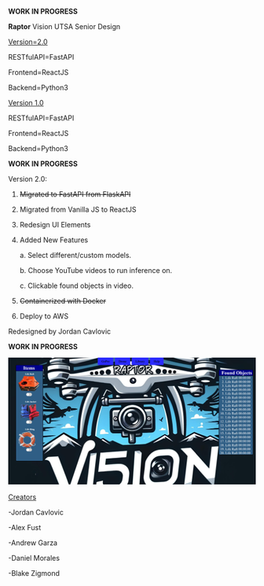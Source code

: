 **WORK IN PROGRESS**

**Raptor** Vision UTSA Senior Design


<ins>Version=2.0</ins>

RESTfulAPI=FastAPI
          
Frontend=ReactJS
          
Backend=Python3

<ins>Version 1.0</ins>

RESTfulAPI=FastAPI

Frontend=ReactJS

Backend=Python3
  
**WORK IN PROGRESS**

Version 2.0:
1. ~~Migrated to FastAPI from FlaskAPI~~
2. Migrated from Vanilla JS to ReactJS
3. Redesign UI Elements
5. Added New Features

   
    a. Select different/custom models.
  
    b. Choose YouTube videos to run inference on.
  
    c. Clickable found objects in video.
  
6. ~~Containerized with Docker~~
7. Deploy to AWS

Redesigned by Jordan Cavlovic

**WORK IN PROGRESS**

![Alt text](https://github.com/Jcavlovic/raptorv2/blob/master/raptor%20preview.png?raw=true "Title")


  
<ins>Creators</ins>

 -Jordan Cavlovic
 
 -Alex Fust
 
 -Andrew Garza
 
 -Daniel Morales
 
 -Blake Zigmond
      
